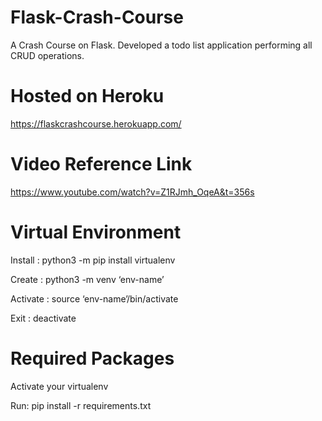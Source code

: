 # Flask-Crash-Course

A Crash Course on Flask. Developed a todo list application performing all CRUD operations.

# Hosted on Heroku

https://flaskcrashcourse.herokuapp.com/

# Video Reference Link

https://www.youtube.com/watch?v=Z1RJmh_OqeA&t=356s

# Virtual Environment

Install : python3 -m pip install virtualenv

Create : python3 -m venv ‘env-name’

Activate : source ‘env-name’/bin/activate

Exit : deactivate

# Required Packages

Activate your virtualenv

Run: pip install -r requirements.txt
